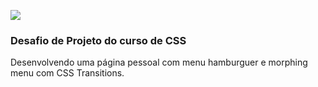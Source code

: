 ![](C:\Users\usuario\Desktop\css.png)

### Desafio de Projeto do curso de CSS ###



Desenvolvendo uma página pessoal com menu hamburguer e morphing menu com CSS Transitions.